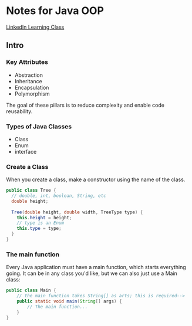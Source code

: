 # Notes for Java OOP

[LinkedIn Learning Class](https://www.linkedin.com/learning/java-object-oriented-programming-2/)

## Intro

### Key Attributes

- Abstraction
- Inheritance
- Encapsulation
- Polymorphism

The goal of these pillars is to reduce complexity and enable code reusability.

### Types of Java Classes

- Class
- Enum
- interface

### Create a Class

When you create a class, make a constructor using the name of the class.

```java
public class Tree {
  // double, int, boolean, String, etc
  double height;
  
  Tree(double height, double width, TreeType type) {
    this.height = height;
    // type is an Enum
    this.type = type;
  }
}
```

### The main function
Every Java application must have a main function, which starts everything going. It can be in any class you'd like, but we can also just use a Main class:
```java
public class Main {
    // the main function takes String[] as arts; this is required-->
    public static void main(String[] args) {
        // The main function...
    }
}
```
